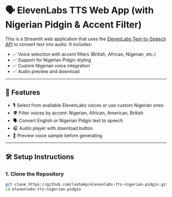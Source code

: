# 🗣️ ElevenLabs TTS Web App (with Nigerian Pidgin & Accent Filter)

This is a Streamlit web application that uses the [ElevenLabs Text-to-Speech API](https://www.elevenlabs.io/) to convert text into audio. It includes:

- ✅ Voice selection with accent filters (British, African, Nigerian, etc.)
- ✅ Support for Nigerian Pidgin styling
- ✅ Custom Nigerian voice integration
- ✅ Audio preview and download

---

## 🚀 Features

- 🎙️ Select from available ElevenLabs voices or use custom Nigerian ones
- 🌍 Filter voices by accent: Nigerian, African, American, British
- 🗣️ Convert English or Nigerian Pidgin text to speech
- 🎧 Audio player with download button
- 🔄 Preview voice sample before generating

---

## 🛠️ Setup Instructions

### 1. Clone the Repository

```bash
git clone https://github.com/lashakp/elevenlabs-tts-nigerian-pidgin.git
cd elevenlabs-tts-nigerian-pidgin

